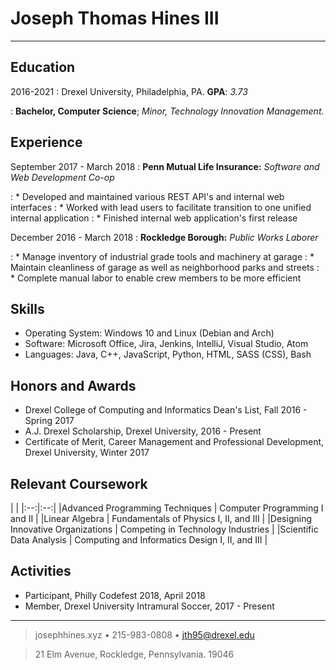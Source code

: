 # Joseph Thomas Hines III

----

Education
---------

2016-2021
:   Drexel University, Philadelphia, PA. **GPA**: *3.73*

:   **Bachelor, Computer Science**;  *Minor, Technology Innovation Management.*

Experience
----------

September 2017 - March 2018
: **Penn Mutual Life Insurance:** *Software and Web Development Co-op*

: * Developed and maintained various REST API's and internal web interfaces
: * Worked with lead users to facilitate transition to one unified internal application
: * Finished internal web application's first release

December 2016 - March 2018
: **Rockledge Borough:** *Public Works Laborer*

: * Manage inventory of industrial grade tools and machinery at garage
: * Maintain cleanliness of garage as well as neighborhood parks and streets
: * Complete manual labor to enable crew members to be more efficient

Skills
----------

 + Operating System: Windows 10 and Linux (Debian and Arch)
 + Software: Microsoft Office, Jira, Jenkins, IntelliJ, Visual Studio, Atom
 + Languages: Java, C++, JavaScript, Python, HTML, SASS (CSS), Bash

Honors and Awards
----------

 + Drexel College of Computing and Informatics Dean's List, Fall 2016 - Spring 2017
 + A.J. Drexel Scholarship, Drexel University, 2016 - Present
 + Certificate of Merit, Career Management and Professional Development, Drexel University, Winter 2017

Relevant Coursework
----------

| |
|:--:|:--:|
|Advanced Programming Techniques | Computer Programming I and II |
|Linear Algebra | Fundamentals of Physics I, II, and III |
|Designing Innovative Organizations | Competing in Technology Industries |
|Scientific Data Analysis | Computing and Informatics Design I, II, and III |

Activities
----------
 + Participant, Philly Codefest 2018, April 2018
 + Member, Drexel University Intramural Soccer, 2017 - Present

----

> josephhines.xyz • 215-983-0808 • <jth95@drexel.edu>

> 21 Elm Avenue, Rockledge, Pennsylvania. 19046
